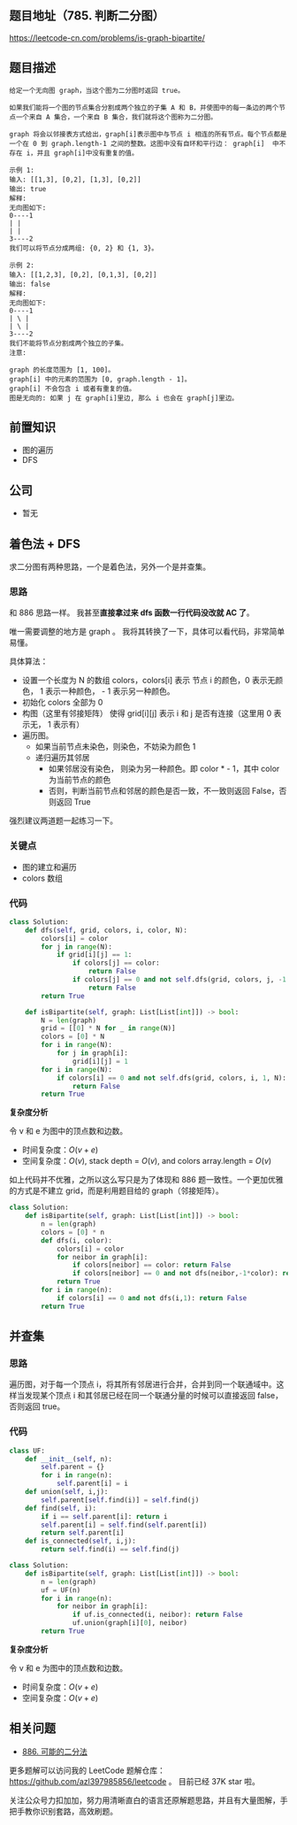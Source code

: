 ## 题目地址（785. 判断二分图）

https://leetcode-cn.com/problems/is-graph-bipartite/

## 题目描述

```
给定一个无向图 graph，当这个图为二分图时返回 true。

如果我们能将一个图的节点集合分割成两个独立的子集 A 和 B，并使图中的每一条边的两个节点一个来自 A 集合，一个来自 B 集合，我们就将这个图称为二分图。

graph 将会以邻接表方式给出，graph[i]表示图中与节点 i 相连的所有节点。每个节点都是一个在 0 到 graph.length-1 之间的整数。这图中没有自环和平行边： graph[i]  中不存在 i，并且 graph[i]中没有重复的值。

示例 1:
输入: [[1,3], [0,2], [1,3], [0,2]]
输出: true
解释:
无向图如下:
0----1
| |
| |
3----2
我们可以将节点分成两组: {0, 2} 和 {1, 3}。

示例 2:
输入: [[1,2,3], [0,2], [0,1,3], [0,2]]
输出: false
解释:
无向图如下:
0----1
| \ |
| \ |
3----2
我们不能将节点分割成两个独立的子集。
注意:

graph 的长度范围为 [1, 100]。
graph[i] 中的元素的范围为 [0, graph.length - 1]。
graph[i] 不会包含 i 或者有重复的值。
图是无向的: 如果 j 在 graph[i]里边, 那么 i 也会在 graph[j]里边。
```

## 前置知识

- 图的遍历
- DFS

## 公司

- 暂无

## 着色法 + DFS

求二分图有两种思路，一个是着色法，另外一个是并查集。

### 思路

和 886 思路一样。 我甚至**直接拿过来 dfs 函数一行代码没改就 AC 了**。

唯一需要调整的地方是 graph 。 我将其转换了一下，具体可以看代码，非常简单易懂。

具体算法：

- 设置一个长度为 N 的数组 colors，colors[i] 表示 节点 i 的颜色，0 表示无颜色， 1 表示一种颜色， - 1 表示另一种颜色。
- 初始化 colors 全部为 0
- 构图（这里有邻接矩阵） 使得 grid[i][j] 表示 i 和 j 是否有连接（这里用 0 表示无， 1 表示有）
- 遍历图。
  - 如果当前节点未染色，则染色，不妨染为颜色 1
  - 递归遍历其邻居
    - 如果邻居没有染色， 则染为另一种颜色。即 color \* - 1，其中 color 为当前节点的颜色
    - 否则，判断当前节点和邻居的颜色是否一致，不一致则返回 False，否则返回 True

强烈建议两道题一起练习一下。

### 关键点

- 图的建立和遍历
- colors 数组

### 代码

```py
class Solution:
    def dfs(self, grid, colors, i, color, N):
        colors[i] = color
        for j in range(N):
            if grid[i][j] == 1:
                if colors[j] == color:
                    return False
                if colors[j] == 0 and not self.dfs(grid, colors, j, -1 * color, N):
                    return False
        return True

    def isBipartite(self, graph: List[List[int]]) -> bool:
        N = len(graph)
        grid = [[0] * N for _ in range(N)]
        colors = [0] * N
        for i in range(N):
            for j in graph[i]:
                grid[i][j] = 1
        for i in range(N):
            if colors[i] == 0 and not self.dfs(grid, colors, i, 1, N):
                return False
        return True
```

**复杂度分析**

令 v 和 e 为图中的顶点数和边数。

- 时间复杂度：$O(v+e)$
- 空间复杂度：$O(v)$, stack depth = $O(v)$, and colors array.length = $O(v)$


如上代码并不优雅，之所以这么写只是为了体现和 886 题一致性。一个更加优雅的方式是不建立 grid，而是利用题目给的 graph（邻接矩阵）。

```py
class Solution:
    def isBipartite(self, graph: List[List[int]]) -> bool:
        n = len(graph)
        colors = [0] * n
        def dfs(i, color):
            colors[i] = color
            for neibor in graph[i]:
                if colors[neibor] == color: return False
                if colors[neibor] == 0 and not dfs(neibor,-1*color): return False
            return True
        for i in range(n):
            if colors[i] == 0 and not dfs(i,1): return False
        return True
 ```
## 并查集

### 思路

遍历图，对于每一个顶点 i，将其所有邻居进行合并，合并到同一个联通域中。这样当发现某个顶点 i 和其邻居已经在同一个联通分量的时候可以直接返回 false，否则返回 true。

### 代码

```py
class UF:
    def __init__(self, n):
        self.parent = {}
        for i in range(n):
            self.parent[i] = i
    def union(self, i,j):
        self.parent[self.find(i)] = self.find(j)
    def find(self, i):
        if i == self.parent[i]: return i
        self.parent[i] = self.find(self.parent[i])
        return self.parent[i]
    def is_connected(self, i,j):
        return self.find(i) == self.find(j)

class Solution:
    def isBipartite(self, graph: List[List[int]]) -> bool:
        n = len(graph)
        uf = UF(n)
        for i in range(n):
            for neibor in graph[i]:
                if uf.is_connected(i, neibor): return False
                uf.union(graph[i][0], neibor)
        return True
```


**复杂度分析**

令 v 和 e 为图中的顶点数和边数。

- 时间复杂度：$O(v+e)$
- 空间复杂度：$O(v+e)$

## 相关问题

- [886. 可能的二分法](./886.possible-bipartition.md)

更多题解可以访问我的 LeetCode 题解仓库：https://github.com/azl397985856/leetcode 。 目前已经 37K star 啦。

关注公众号力扣加加，努力用清晰直白的语言还原解题思路，并且有大量图解，手把手教你识别套路，高效刷题。
